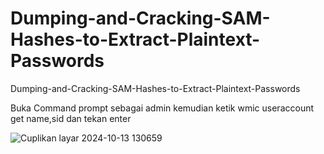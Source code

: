 # Dumping-and-Cracking-SAM-Hashes-to-Extract-Plaintext-Passwords
Dumping-and-Cracking-SAM-Hashes-to-Extract-Plaintext-Passwords

Buka Command prompt sebagai admin kemudian ketik wmic useraccount get name,sid dan tekan enter

![Cuplikan layar 2024-10-13 130659](https://github.com/user-attachments/assets/d00edc94-b415-4b95-9b7b-e88cc57b0824)

